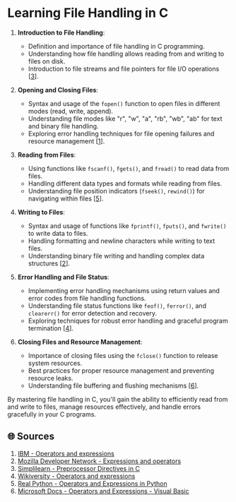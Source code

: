 # Learning File Handling in C

1. **Introduction to File Handling**:
   - Definition and importance of file handling in C programming.
   - Understanding how file handling allows reading from and writing to files on disk.
   - Introduction to file streams and file pointers for file I/O operations [[3](https://www.simplilearn.com/tutorials/c-tutorial/c-preprocessor-directives)].

2. **Opening and Closing Files**:
   - Syntax and usage of the `fopen()` function to open files in different modes (read, write, append).
   - Understanding file modes like "r", "w", "a", "rb", "wb", "ab" for text and binary file handling.
   - Exploring error handling techniques for file opening failures and resource management [[1](https://www.ibm.com/docs/en/psww2500/2.3.3?topic=language-operators-expressions#:~:text=Expressions%20perform%20specific%20actions%2C%20based,arithmetic%2C%20logical%2C%20and%20relational.)].

3. **Reading from Files**:
   - Using functions like `fscanf()`, `fgets()`, and `fread()` to read data from files.
   - Handling different data types and formats while reading from files.
   - Understanding file position indicators (`fseek()`, `rewind()`) for navigating within files [[5](https://realpython.com/python-operators-expressions/)].

4. **Writing to Files**:
   - Syntax and usage of functions like `fprintf()`, `fputs()`, and `fwrite()` to write data to files.
   - Handling formatting and newline characters while writing to text files.
   - Understanding binary file writing and handling complex data structures [[2](https://developer.mozilla.org/en/docs/Web/JavaScript/Guide/Expressions_and_Operators)].

5. **Error Handling and File Status**:
   - Implementing error handling mechanisms using return values and error codes from file handling functions.
   - Understanding file status functions like `feof()`, `ferror()`, and `clearerr()` for error detection and recovery.
   - Exploring techniques for robust error handling and graceful program termination [[4](https://en.wikiversity.org/wiki/Operators_and_expressions)].

6. **Closing Files and Resource Management**:
   - Importance of closing files using the `fclose()` function to release system resources.
   - Best practices for proper resource management and preventing resource leaks.
   - Understanding file buffering and flushing mechanisms [[6](https://learn.microsoft.com/en-us/dotnet/visual-basic/programming-guide/language-features/operators-and-expressions/)].

By mastering file handling in C, you'll gain the ability to efficiently read from and write to files, manage resources effectively, and handle errors gracefully in your C programs.

## 🌐 Sources

1. [IBM - Operators and expressions](https://www.ibm.com/docs/en/psww2500/2.3.3?topic=language-operators-expressions#:~:text=Expressions%20perform%20specific%20actions%2C%20based,arithmetic%2C%20logical%2C%20and%20relational.)
2. [Mozilla Developer Network - Expressions and operators](https://developer.mozilla.org/en/docs/Web/JavaScript/Guide/Expressions_and_Operators)
3. [Simplilearn - Preprocessor Directives in C](https://www.simplilearn.com/tutorials/c-tutorial/c-preprocessor-directives)
4. [Wikiversity - Operators and expressions](https://en.wikiversity.org/wiki/Operators_and_expressions)
5. [Real Python - Operators and Expressions in Python](https://realpython.com/python-operators-expressions/)
6. [Microsoft Docs - Operators and Expressions - Visual Basic](https://learn.microsoft.com/en-us/dotnet/visual-basic/programming-guide/language-features/operators-and-expressions/)
